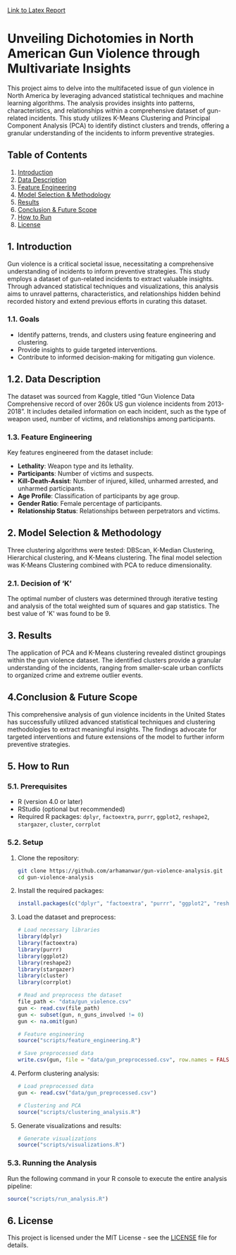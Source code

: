 [Link to Latex Report](https://github.com/arham-anwar/Disecting_gun_violence_crime_scene_using_multivariate_stats/blob/main/Final_Anonymous.pdf)


# Unveiling Dichotomies in North American Gun Violence through Multivariate Insights

This project aims to delve into the multifaceted issue of gun violence in North America by leveraging advanced statistical techniques and machine learning algorithms. The analysis provides insights into patterns, characteristics, and relationships within a comprehensive dataset of gun-related incidents. This study utilizes K-Means Clustering and Principal Component Analysis (PCA) to identify distinct clusters and trends, offering a granular understanding of the incidents to inform preventive strategies.

## Table of Contents

1. [Introduction](#introduction)
2. [Data Description](#data-description)
3. [Feature Engineering](#feature-engineering)
4. [Model Selection & Methodology](#model-selection--methodology)
5. [Results](#results)
6. [Conclusion & Future Scope](#conclusion--future-scope)
7. [How to Run](#how-to-run)
8. [License](#license)

## 1. Introduction

Gun violence is a critical societal issue, necessitating a comprehensive understanding of incidents to inform preventive strategies. This study employs a dataset of gun-related incidents to extract valuable insights. Through advanced statistical techniques and visualizations, this analysis aims to unravel patterns, characteristics, and relationships hidden behind recorded history and extend previous efforts in curating this dataset.

### 1.1. Goals

- Identify patterns, trends, and clusters using feature engineering and clustering.
- Provide insights to guide targeted interventions.
- Contribute to informed decision-making for mitigating gun violence.

## 1.2. Data Description

The dataset was sourced from Kaggle, titled “Gun Violence Data Comprehensive record of over 260k US gun violence incidents from 2013-2018”. It includes detailed information on each incident, such as the type of weapon used, number of victims, and relationships among participants.

### 1.3. Feature Engineering

Key features engineered from the dataset include:
- **Lethality**: Weapon type and its lethality.
- **Participants**: Number of victims and suspects.
- **Kill-Death-Assist**: Number of injured, killed, unharmed arrested, and unharmed participants.
- **Age Profile**: Classification of participants by age group.
- **Gender Ratio**: Female percentage of participants.
- **Relationship Status**: Relationships between perpetrators and victims.

## 2. Model Selection & Methodology

Three clustering algorithms were tested: DBScan, K-Median Clustering, Hierarchical clustering, and K-Means clustering. The final model selection was K-Means Clustering combined with PCA to reduce dimensionality.

### 2.1. Decision of ‘K’

The optimal number of clusters was determined through iterative testing and analysis of the total weighted sum of squares and gap statistics. The best value of 'K' was found to be 9.

## 3. Results

The application of PCA and K-Means clustering revealed distinct groupings within the gun violence dataset. The identified clusters provide a granular understanding of the incidents, ranging from smaller-scale urban conflicts to organized crime and extreme outlier events.

## 4.Conclusion & Future Scope

This comprehensive analysis of gun violence incidents in the United States has successfully utilized advanced statistical techniques and clustering methodologies to extract meaningful insights. The findings advocate for targeted interventions and future extensions of the model to further inform preventive strategies.

## 5. How to Run

### 5.1. Prerequisites

- R (version 4.0 or later)
- RStudio (optional but recommended)
- Required R packages: `dplyr`, `factoextra`, `purrr`, `ggplot2`, `reshape2`, `stargazer`, `cluster`, `corrplot`

### 5.2. Setup

1. Clone the repository:
   ```bash
   git clone https://github.com/arhamanwar/gun-violence-analysis.git
   cd gun-violence-analysis
   ```

2. Install the required packages:
   ```r
   install.packages(c("dplyr", "factoextra", "purrr", "ggplot2", "reshape2", "stargazer", "cluster", "corrplot"))
   ```

3. Load the dataset and preprocess:
   ```r
   # Load necessary libraries
   library(dplyr)
   library(factoextra)
   library(purrr)
   library(ggplot2)
   library(reshape2)
   library(stargazer)
   library(cluster)
   library(corrplot)

   # Read and preprocess the dataset
   file_path <- "data/gun_violence.csv"
   gun <- read.csv(file_path)
   gun <- subset(gun, n_guns_involved != 0)
   gun <- na.omit(gun)
   
   # Feature engineering
   source("scripts/feature_engineering.R")

   # Save preprocessed data
   write.csv(gun, file = "data/gun_preprocessed.csv", row.names = FALSE)
   ```

4. Perform clustering analysis:
   ```r
   # Load preprocessed data
   gun <- read.csv("data/gun_preprocessed.csv")

   # Clustering and PCA
   source("scripts/clustering_analysis.R")
   ```

5. Generate visualizations and results:
   ```r
   # Generate visualizations
   source("scripts/visualizations.R")
   ```

### 5.3. Running the Analysis

Run the following command in your R console to execute the entire analysis pipeline:
```r
source("scripts/run_analysis.R")
```

## 6. License

This project is licensed under the MIT License - see the [LICENSE](LICENSE) file for details.
```
